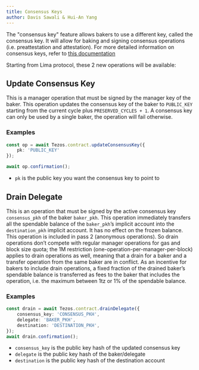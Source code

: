 ```yaml
---
title: Consensus Keys
author: Davis Sawali & Hui-An Yang
---
```


The "consensus key" feature allows bakers to use a different key, called the consensus key. It will allow for baking and signing consensus operations (i.e. preattestation and attestation). For more detailed information on consensus keys, refer to [this documentation](https://tezos.gitlab.io/protocols/015_lima.html?highlight=update%20consensus%20key#consensus-key)

Starting from Lima protocol, these 2 new operations will be available:

## Update Consensus Key
This is a manager operation that must be signed by the manager key of the baker. This operation updates the consensus key of the baker to `PUBLIC_KEY` starting from the current cycle plus `PRESERVED_CYCLES + 1`. A consensus key can only be used by a single baker, the operation will fail otherwise.

### Examples
```typescript
const op = await Tezos.contract.updateConsensusKey({
    pk: 'PUBLIC_KEY'
});

await op.confirmation();
```
- `pk` is the public key you want the consensus key to point to


## Drain Delegate
This is an operation that must be signed by the active consensus key `consensus_pkh` of the baker `baker_pkh`. This operation immediately transfers all the spendable balance of the `baker_pkh`’s implicit account into the `destination_pkh` implicit account. It has no effect on the frozen balance. This operation is included in pass 2 (anonymous operations). So drain operations don’t compete with regular manager operations for gas and block size quota; the 1M restriction (one-operation-per-manager-per-block) applies to drain operations as well, meaning that a drain for a baker and a transfer operation from the same baker are in conflict. As an incentive for bakers to include drain operations, a fixed fraction of the drained baker’s spendable balance is transferred as fees to the baker that includes the operation, i.e. the maximum between 1tz or 1% of the spendable balance.

### Examples
```typescript
const drain = await Tezos.contract.drainDelegate({
    consensus_key: 'CONSENSUS_PKH',
    delegate: 'BAKER_PKH',
    destination: 'DESTINATION_PKH',
});
await drain.confirmation();
```

- `consensus_key` is the public key hash of the updated consensus key
- `delegate` is the public key hash of the baker/delegate
- `destination` is the public key hash of the destination account
